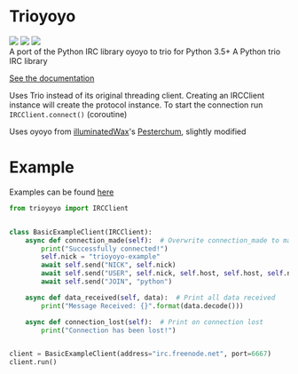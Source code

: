 # Trioyoyo
<a href="https://pypi.python.org/pypi/trioyoyo"><img src="https://img.shields.io/pypi/v/trioyoyo.svg" /></a>
<a href="https://pypi.python.org/pypi/trioyoyo"><img src="https://img.shields.io/pypi/l/trioyoyo.svg" /></a>
<a href="https://pypi.python.org/pypi/trioyoyo"><img src="https://img.shields.io/pypi/pyversions/trioyoyo.svg" /></a>
<br />
A port of the Python IRC library oyoyo to trio for Python 3.5+
A Python trio IRC library

[See the documentation](http://typheus.me/trioyoyo)

Uses Trio instead of its original threading client. Creating an IRCClient instance will create the protocol instance.
To start the connection run `IRCClient.connect()` (coroutine)

Uses oyoyo from [illuminatedWax](https://github.com/illuminatedwax)'s [Pesterchum](https://github.com/illuminatedwax/pesterchum/tree/master/oyoyo), slightly modified

# Example
Examples can be found [here](https://github.com/henry232323/trioyoyo/tree/master/examples)
```python
from trioyoyo import IRCClient


class BasicExampleClient(IRCClient):
    async def connection_made(self):  # Overwrite connection_made to make it send join commands
        print("Successfully connected!")
        self.nick = "trioyoyo-example"
        await self.send("NICK", self.nick)
        await self.send("USER", self.nick, self.host, self.host, self.nick)
        await self.send("JOIN", "python")

    async def data_received(self, data):  # Print all data received
        print("Message Received: {}".format(data.decode()))

    async def connection_lost(self):  # Print on connection lost
        print("Connection has been lost!")


client = BasicExampleClient(address="irc.freenode.net", port=6667)
client.run()
```

